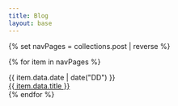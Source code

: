 ```yaml
---
title: Blog
layout: base
---
```

{% set navPages = collections.post | reverse %}

{% for item in navPages %}

<article class="flex gap-2">
<div class="w-28 shrink-0 text-gray-500 font-semibold">{{ item.data.date | date("DD") }}</div>
<div class=""><a href="{{ item.url }}">{{ item.data.title }}</a></div>
</article>
{% endfor %}
